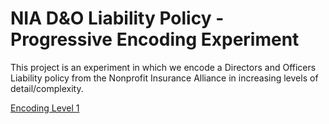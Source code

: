 # NIA D&O Liability Policy - Progressive Encoding Experiment
This project is an experiment in which we encode a Directors and Officers Liability policy from the Nonprofit Insurance Alliance in increasing levels of detail/complexity. 

[Encoding Level 1](https://codexstanford.github.io/nia-d-o-progressive-encoding-experiment/Encoding%201/encoding_1.html)
